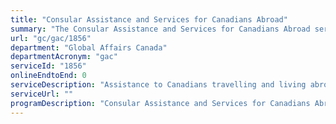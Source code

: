 ```yaml
---
title: "Consular Assistance and Services for Canadians Abroad"
summary: "The Consular Assistance and Services for Canadians Abroad service from Global Affairs Canada is not available end-to-end online, according to the GC Service Inventory."
url: "gc/gac/1856"
department: "Global Affairs Canada"
departmentAcronym: "gac"
serviceId: "1856"
onlineEndtoEnd: 0
serviceDescription: "Assistance to Canadians travelling and living abroad"
serviceUrl: ""
programDescription: "Consular Assistance and Services for Canadians Abroad,Emergency Preparedness and Response"
---
```

